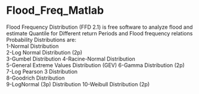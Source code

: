 # Flood_Freq_Matlab
Flood Frequency Distribution (FFD 2.1) is free software to analyze flood and estimate Quantile for Different return Periods and Flood frequency relations
Probability Distributions are:  
1-Normal Distribution              
2-Log Normal Distribution (2p)           
3-Gumbel Distribution
4-Racine-Normal Distribution                
5-General Extreme Values Distribution (GEV)
6-Gamma Distribution (2p)          
7-Log Pearson 3 Distribution         
8-Goodrich Distribution    
9-LogNormal (3p) Distribution
10-Weibull Distribution (2p)
